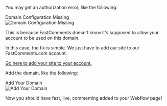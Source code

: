 You may get an authorization error, like the following:

<div class="screenshot white-bg">
    <div class="title">Domain Configuration Missing</div>
    <img class="screenshot-image" src="/images/installation-guides/installation-guide-webflow-step-5.png" alt="Domain Configuration Missing" />
</div>

This is because FastComments doesn't know it's supposed to allow your account to be used on this domain.

In this case, the fix is simple. We just have to add our site to our FastComments.com account.

[Go here to add your site to your account.](https://fastcomments.com/auth/my-account/configure-domains)

Add the domain, like the following:

<div class="screenshot white-bg">
    <div class="title">Add Your Domain</div>
    <img class="screenshot-image" src="/images/installation-guides/installation-guide-webflow-step-6.png" alt="Add Your Domain" />
</div>

Now you should have fast, live, commenting added to your Webflow page!

